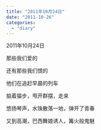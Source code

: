 ```yaml
---
title: "2011年10月24日"
date: "2011-10-26"
categories: 
  - "diary"
---
```


2011年10月24日

那些我们爱的

还有那些我们恨的

他们在追赶早晨的列车

掂着猫步，甩开群摆，走来

悠扬琴声，水珠散落一地，弹开了青春

又到高潮，巴西舞娘诱人，篝火般鬼魅
